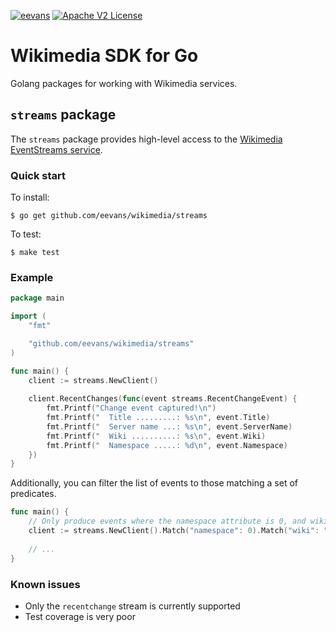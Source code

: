 [![eevans](https://circleci.com/gh/eevans/wikimedia.svg?style=svg)](https://app.circleci.com/pipelines/github/eevans/wikimedia) [![Apache V2 License](https://img.shields.io/badge/license-Apache%20V2-blue.svg)](https://github.com/eevans/wikimedia/blob/master/LICENSE.txt)

# Wikimedia SDK for Go

Golang packages for working with Wikimedia services.


## `streams` package

The `streams` package provides high-level access to the [Wikimedia
EventStreams service][1].

### Quick start

To install:

```
$ go get github.com/eevans/wikimedia/streams
```

To test:

```
$ make test
```

### Example

```go
package main

import (
    "fmt"

    "github.com/eevans/wikimedia/streams"
)

func main() {
    client := streams.NewClient()
    
    client.RecentChanges(func(event streams.RecentChangeEvent) {
        fmt.Printf("Change event captured!\n")
        fmt.Printf("  Title .........: %s\n", event.Title)
        fmt.Printf("  Server name ...: %s\n", event.ServerName)
        fmt.Printf("  Wiki ..........: %s\n", event.Wiki)
        fmt.Printf("  Namespace .....: %d\n", event.Namespace)
    })
}
```

Additionally, you can filter the list of events to those matching a
set of predicates.

```go
func main() {
    // Only produce events where the namespace attribute is 0, and wiki is enwiki
    client := streams.NewClient().Match("namespace": 0).Match("wiki": "enwiki")
    
    // ...
}
```

### Known issues

* Only the `recentchange` stream is currently supported
* Test coverage is very poor


[1]: https://wikitech.wikimedia.org/wiki/Event_Platform/EventStreams
